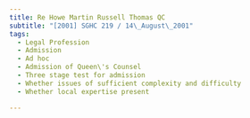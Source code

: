 ```yaml
---
title: Re Howe Martin Russell Thomas QC
subtitle: "[2001] SGHC 219 / 14\_August\_2001"
tags:
  - Legal Profession
  - Admission
  - Ad hoc
  - Admission of Queen\'s Counsel
  - Three stage test for admission
  - Whether issues of sufficient complexity and difficulty
  - Whether local expertise present

---
```


